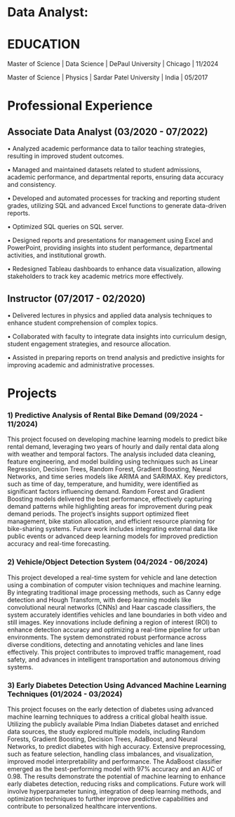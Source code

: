 # Data Analyst:

# EDUCATION

Master of Science | Data Science | DePaul University | Chicago | 11/2024 

Master of Science | Physics | Sardar Patel University | India | 05/2017

# Professional Experience

## Associate Data Analyst (03/2020 - 07/2022)
  • Analyzed academic performance data to tailor teaching strategies, resulting in improved student outcomes.

  • Managed and maintained datasets related to student admissions, academic performance, and departmental reports, ensuring data accuracy and consistency.

  • Developed and automated processes for tracking and reporting student grades, utilizing SQL and advanced Excel functions to generate data-driven reports.
  
  • Optimized SQL queries on SQL server.
  
  • Designed reports and presentations for management using Excel and PowerPoint, providing insights into student performance, departmental activities, and institutional growth.
  
  • Redesigned Tableau dashboards to enhance data visualization, allowing stakeholders to track key academic metrics more effectively.

## Instructor (07/2017 - 02/2020)

• Delivered lectures in physics and applied data analysis techniques to enhance student comprehension of complex topics.

• Collaborated with faculty to integrate data insights into curriculum design, student engagement strategies, and resource allocation.

• Assisted in preparing reports on trend analysis and predictive insights for improving academic and administrative processes.

# Projects

### 1) Predictive Analysis of Rental Bike Demand (09/2024 - 11/2024)

This project focused on developing machine learning models to predict bike rental demand, leveraging two years of hourly and daily rental data along with weather and temporal factors. The analysis included data cleaning, feature engineering, and model building using techniques such as Linear Regression, Decision Trees, Random Forest, Gradient Boosting, Neural Networks, and time series models like ARIMA and SARIMAX. Key predictors, such as time of day, temperature, and humidity, were identified as significant factors influencing demand. Random Forest and Gradient Boosting models delivered the best performance, effectively capturing demand patterns while highlighting areas for improvement during peak demand periods. The project’s insights support optimized fleet management, bike station allocation, and efficient resource planning for bike-sharing systems. Future work includes integrating external data like public events or advanced deep learning models for improved prediction accuracy and real-time forecasting.

### 2) Vehicle/Object Detection System (04/2024 - 06/2024)

This project developed a real-time system for vehicle and lane detection using a combination of computer vision techniques and machine learning. By integrating traditional image processing methods, such as Canny edge detection and Hough Transform, with deep learning models like convolutional neural networks (CNNs) and Haar cascade classifiers, the system accurately identifies vehicles and lane boundaries in both video and still images. Key innovations include defining a region of interest (ROI) to enhance detection accuracy and optimizing a real-time pipeline for urban environments. The system demonstrated robust performance across diverse conditions, detecting and annotating vehicles and lane lines effectively. This project contributes to improved traffic management, road safety, and advances in intelligent transportation and autonomous driving systems.

### 3) Early Diabetes Detection Using Advanced Machine Learning Techniques (01/2024 - 03/2024)

This project focuses on the early detection of diabetes using advanced machine learning techniques to address a critical global health issue. Utilizing the publicly available Pima Indian Diabetes dataset and enriched data sources, the study explored multiple models, including Random Forests, Gradient Boosting, Decision Trees, AdaBoost, and Neural Networks, to predict diabetes with high accuracy. Extensive preprocessing, such as feature selection, handling class imbalances, and visualization, improved model interpretability and performance. The AdaBoost classifier emerged as the best-performing model with 97% accuracy and an AUC of 0.98. The results demonstrate the potential of machine learning to enhance early diabetes detection, reducing risks and complications. Future work will involve hyperparameter tuning, integration of deep learning methods, and optimization techniques to further improve predictive capabilities and contribute to personalized healthcare interventions.

